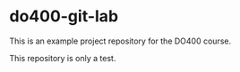 # do400-git-lab

This is an example project repository for the DO400 course.

This repository is only a test.
